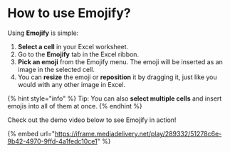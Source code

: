 # How to use Emojify?

Using **Emojify** is simple:

1. **Select a cell** in your Excel worksheet.
2. Go to the **Emojify** tab in the Excel ribbon.
3. **Pick an emoji** from the Emojify menu. The emoji will be inserted as an image in the selected cell.
4. You can **resize** the emoji or **reposition** it by dragging it, just like you would with any other image in Excel.

{% hint style="info" %}
Tip: You can also **select multiple cells** and insert emojis into all of them at once.
{% endhint %}

Check out the demo video below to see Emojify in action!

{% embed url="https://iframe.mediadelivery.net/play/289332/51278c6e-9b42-4970-9ffd-4a1fedc10ce1" %}

